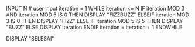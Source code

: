 INPUT N # user input
iteration = 1
WHILE iteration <= N 
  IF iteration MOD 3 AND iteration MOD 5 IS 0 THEN
    DISPLAY "FIZZBUZZ"
  ELSEIF iteration MOD 3 IS 0 THEN
    DISPLAY "FIZZ"
  ELSE IF iteration MOD 5 IS 5 THEN
    DISPLAY "BUZZ"
  ELSE
    DISPLAY iteration 
  ENDIF
  iteration = iteration + 1 
ENDWHILE

DISPLAY "SELESAI"